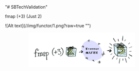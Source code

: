 "# SBTechValidation" 
<p>fmap (+3) (Just 2)</p>
![Alt text](//img/functor/1.png?raw=true "")
<p align="center">
  <img src="/img/functor/1.png" width="350" title="hover text">
</p>
